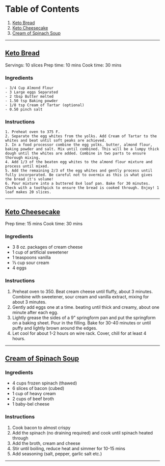 # Table of Contents
1. [Keto Bread](#keto-bread)
2. [Keto Cheesecake](#keto-cheesecake)
3. [Cream of Spinach Soup](#cream-of-spinach-soup)

--- 


## [Keto Bread](http://ketoconnect.net/recipe/best-keto-bread/)<a name="keto-bread"></a>
Servings: 10 slices	Prep time: 10 mins	Cook time: 30 mins	


### Ingredients
    - 3/4 Cup Almond Flour 
    - 3 Large eggs Separated
    - 2 tbsp Butter melted
    - 1.50 tsp Baking powder
    - 1/8 tsp Cream of Tartar (optional)
    - 0.50 pinch salt


### Instructions
    1. Preheat oven to 375 F.
    2. Separate the egg whites from the yolks. Add Cream of Tartar to the whites and beat until soft peaks are achieved.
    3. In a food processor combine the egg yolks, butter, almond flour, baking powder and salt. Mix until combined. This will be a lumpy thick dough until the whites are added. Combine in two parts to ensure thorough mixing.
    4. Add 1/3 of the beaten egg whites to the almond flour mixture and process until mixed.
    5. Add the remaining 2/3 of the egg whites and gently process until fully incorporated. Be careful not to overmix as this is what gives the bread it's volume!
    6. Pour mixture into a buttered 8x4 loaf pan. Bake for 30 minutes. Check with a toothpick to ensure the bread is cooked through. Enjoy! 1 loaf makes 20 slices.

---


## [Keto Cheesecake](http://the-lowcarb-diet.com/keto-cheesecake/)<a name="keto-cheesecake"></a>
Prep time: 15 mins	Cook time: 30 mins


### Ingredients
  - 3 8 oz. packages of cream cheese
  - 1 cup of artificial sweetener
  - 1 teaspoons vanilla
  - ⅓ cup sour cream
  - 4 eggs


### Instructions
  1. Preheat oven to 350. Beat cream cheese until fluffy, about 3 minutes. Combine with sweetener, sour cream and vanilla extract, mixing for about 3 minutes.
  2. Gently add eggs one at a time. beating until thick and creamy, about one minute after each egg.
  3. Lightly grease the sides of a 9" springform pan and put the springform on a baking sheet. Pour in the filling. Bake for 30-40 minutes or until puffy and lightly brown around the edges.
  4. Let cool for about 1-2 hours on wire rack. Cover, chill for at least 4 hours.

--- 


## [Cream of Spinach Soup](https://www.reddit.com/r/ketorecipes/comments/5pidkb/spinachbaconcream_soup/)<a name="cream-of-spinach-soup">

### Ingredients
  - 4 cups frozen spinach (thawed)
  - 6 slices of bacon (cubed)
  - 1 cup of heavy cream
  - 2 cups of beef broth
  - 1 baby-bel cheese 


### Instructions
  1. Cook bacon to almost crispy
  2. Add the spinach (no draining required) and cook until spinach heated through 
  3. Add the broth, cream and cheese
  4. Stir until boiling, reduce heat and simmer for 10-15 mins 
  5. Add seasoning (salt, pepper, garlic salt etc.)

---
